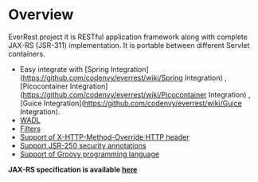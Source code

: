 # Overview

EverRest project it is RESTful application framework along with complete JAX-RS (JSR-311) implementation. It is portable between different Servlet containers.
  - Easy integrate with [Spring Integration](https://github.com/codenvy/everrest/wiki/Spring Integration) ,  [Picocontainer Integration](https://github.com/codenvy/everrest/wiki/Picocontainer Integration) , [Guice Integration](https://github.com/codenvy/everrest/wiki/Guice Integration).
  - [WADL](https://github.com/codenvy/everrest/wiki/WADL)
  - [Filters](https://github.com/codenvy/everrest/wiki/Filters)
  - [Support of X-HTTP-Method-Override HTTP header](https://github.com/codenvy/everrest/wiki/XHTTP-Method-Override)
  - [Support JSR-250 security annotations]( https://github.com/codenvy/everrest/wiki/JSR250)
  - [Support of Groovy programming language]( https://github.com/codenvy/everrest/wiki/Groovy)


**JAX-RS specification is available [here](http://jcp.org/aboutJava/communityprocess/final/jsr311/index.html)**
